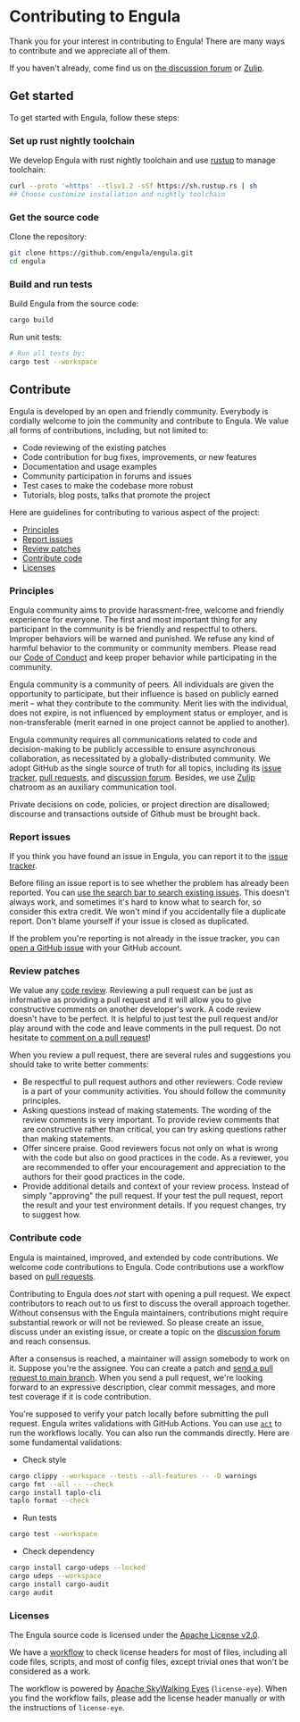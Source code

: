 # Contributing to Engula

Thank you for your interest in contributing to Engula! There are many ways to contribute and we appreciate all of them.

If you haven't already, come find us on [the discussion forum](https://github.com/engula/engula/discussions) or [Zulip](https://engula.zulipchat.com).

## Get started

To get started with Engula, follow these steps:

### Set up rust nightly toolchain

We develop Engula with rust nightly toolchain and use [rustup](https://rustup.rs/) to manage toolchain:

```sh
curl --proto '=https' --tlsv1.2 -sSf https://sh.rustup.rs | sh
## Choose customize installation and nightly toolchain
```

### Get the source code

Clone the repository:

```sh
git clone https://github.com/engula/engula.git
cd engula
```

### Build and run tests

Build Engula from the source code:

```sh
cargo build
```

Run unit tests:

```sh
# Run all tests by:
cargo test --workspace
```

## Contribute

Engula is developed by an open and friendly community. Everybody is cordially welcome to join the community and contribute to Engula. We value all forms of contributions, including, but not limited to:

* Code reviewing of the existing patches
* Code contribution for bug fixes, improvements, or new features
* Documentation and usage examples
* Community participation in forums and issues
* Test cases to make the codebase more robust
* Tutorials, blog posts, talks that promote the project

Here are guidelines for contributing to various aspect of the project:

* [Principles](#Principles)
* [Report issues](#Report-issues)
* [Review patches](#Review-patches)
* [Contribute code](#Contribute-code)
* [Licenses](#Licenses)

### Principles

Engula community aims to provide harassment-free, welcome and friendly experience for everyone. The first and most important thing for any participant in the community is be friendly and respectful to others. Improper behaviors will be warned and punished. We refuse any kind of harmful behavior to the community or community members. Please read our [Code of Conduct](CODE_OF_CONDUCT.md) and keep proper behavior while participating in the community.

Engula community is a community of peers. All individuals are given the opportunity to participate, but their influence is based on publicly earned merit – what they contribute to the community. Merit lies with the individual, does not expire, is not influenced by employment status or employer, and is non-transferable (merit earned in one project cannot be applied to another).

Engula community requires all communications related to code and decision-making to be publicly accessible to ensure asynchronous collaboration, as necessitated by a globally-distributed community. We adopt GitHub as the single source of truth for all topics, including its [issue tracker](https://github.com/engula/engula/issues), [pull requests](http://github.com/engula/engula/pulls), and [discussion forum](https://github.com/engula/engula/discussions). Besides, we use [Zulip](https://engula.zulipchat.com) chatroom as an auxiliary communication tool.

Private decisions on code, policies, or project direction are disallowed; discourse and transactions outside of Github must be brought back.

### Report issues

If you think you have found an issue in Engula, you can report it to the [issue tracker](https://github.com/engula/engula/issues).

Before filing an issue report is to see whether the problem has already been reported. You can [use the search bar to search existing issues](https://docs.github.com/en/github/administering-a-repository/finding-information-in-a-repository/using-search-to-filter-issues-and-pull-requests). This doesn't always work, and sometimes it's hard to know what to search for, so consider this extra credit. We won't mind if you accidentally file a duplicate report. Don't blame yourself if your issue is closed as duplicated.

If the problem you're reporting is not already in the issue tracker, you can [open a GitHub issue](https://docs.github.com/en/issues/tracking-your-work-with-issues/creating-an-issue) with your GitHub account.

### Review patches

We value any [code review](https://en.wikipedia.org/wiki/Code_review). Reviewing a pull request can be just as informative as providing a pull request and it will allow you to give constructive comments on another developer's work. A code review doesn't have to be perfect. It is helpful to just test the pull request and/or play around with the code and leave comments in the pull request. Do not hesitate to [comment on a pull request](https://docs.github.com/en/pull-requests/collaborating-with-pull-requests/reviewing-changes-in-pull-requests/commenting-on-a-pull-request)!

When you review a pull request, there are several rules and suggestions you should take to write better comments:

* Be respectful to pull request authors and other reviewers. Code review is a part of your community activities. You should follow the community principles.
* Asking questions instead of making statements. The wording of the review comments is very important. To provide review comments that are constructive rather than critical, you can try asking questions rather than making statements.
* Offer sincere praise. Good reviewers focus not only on what is wrong with the code but also on good practices in the code. As a reviewer, you are recommended to offer your encouragement and appreciation to the authors for their good practices in the code.
* Provide additional details and context of your review process. Instead of simply "approving" the pull request. If your test the pull request, report the result and your test environment details. If you request changes, try to suggest how.

### Contribute code

Engula is maintained, improved, and extended by code contributions. We welcome code contributions to Engula. Code contributions use a workflow based on [pull requests](https://docs.github.com/en/pull-requests/collaborating-with-pull-requests/proposing-changes-to-your-work-with-pull-requests/about-pull-requests).

Contributing to Engula does _not_ start with opening a pull request. We expect contributors to reach out to us first to discuss the overall approach together. Without consensus with the Engula maintainers, contributions might require substantial rework or will not be reviewed. So please create an issue, discuss under an existing issue, or create a topic on the [discussion forum](https://github.com/engula/engula/discussions) and reach consensus.

After a consensus is reached, a maintainer will assign somebody to work on it. Suppose you're the assignee. You can create a patch and [send a pull request to main branch](https://github.com/engula/engula/pull/new/main). When you send a pull request, we're looking forward to an expressive description, clear commit messages, and more test coverage if it is code contribution.

You're supposed to verify your patch locally before submitting the pull request. Engula writes validations with GitHub Actions. You can use [`act`](https://github.com/nektos/act) to run the workflows locally. You can also run the commands directly. Here are some fundamental validations:

* Check style

```sh
cargo clippy --workspace --tests --all-features -- -D warnings
cargo fmt --all -- --check
cargo install taplo-cli
taplo format --check
```

* Run tests

```sh
cargo test --workspace
```

* Check dependency

```sh
cargo install cargo-udeps --locked
cargo udeps --workspace
cargo install cargo-audit
cargo audit
```

### Licenses

The Engula source code is licensed under the [Apache License v2.0](https://www.apache.org/licenses/LICENSE-2.0).

We have a [workflow](https://github.com/engula/engula/actions/workflows/audit-license.yml) to check license headers for most of files, including all code files, scripts, and most of config files, except trivial ones that won't be considered as a work.

The workflow is powered by [Apache SkyWalking Eyes](https://github.com/apache/skywalking-eyes) (`license-eye`). When you find the workflow fails, please add the license header manually or with the instructions of `license-eye`.
